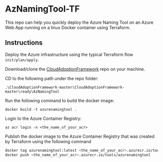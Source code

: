 # AzNamingTool-TF

This repo can help you quickly deploy the Azure Naming Tool on an Azure Web App running on a linux Docker container using Terraform.

## Instructions

Deploy the Azure infrastructure using the typical Terraform flow `init/plan/apply`.

Download/clone the [CloudAdoptionFramework](https://github.com/microsoft/CloudAdoptionFramework) repo on your machine.

CD to the following path under the repo folder:

`.\CloudAdoptionFramework-master\CloudAdoptionFramework-master\ready\AzNamingTool`

Run the following command to build the docker image:

`docker build -t azurenamingtool .`

Login to the Azure Container Registry:

`az acr login -n <the_name_of_your_acr>`

Publish the docker image to the Azure Container Registry that was created by Terraform using the following command

```bash
docker tag azurenamingtool:latest <the_name_of_your_acr>.azurecr.io/tools/azurenamingtool
docker push <the_name_of_your_acr>.azurecr.io/tools/azurenamingtool
```

